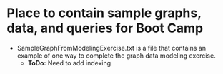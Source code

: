 # Place to contain sample graphs, data, and queries for Boot Camp

* SampleGraphFromModelingExercise.txt is a file that contains an example of one way to complete the graph data modeling exercise. 
  * **ToDo:** Need to add indexing
